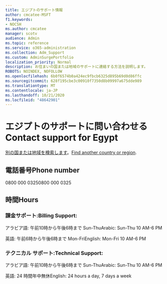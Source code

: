 ```yaml
---
title: エジプトのサポート情報
author: cmcatee-MSFT
f1.keywords:
- NOCSH
ms.author: cmcatee
manager: scotv
audience: Admin
ms.topic: reference
ms.service: o365-administration
ms.collection: Adm_Support
ms.custom: AdminSurgePortfolio
localization_priority: Normal
description: お住まいの国または地域のサポートに連絡する方法を説明します。
ROBOTS: NOINDEX, NOFOLLOW
ms.openlocfilehash: 6b0f6574b0a424ec9fbcb6325d895b69d0d86ffc
ms.sourcegitcommit: 628f195cbe3c00910f7350d8b09997a675dde989
ms.translationtype: MT
ms.contentlocale: ja-JP
ms.lasthandoff: 10/21/2020
ms.locfileid: "48642901"
---
```

# <a name="contact-support-for-egypt"></a><span data-ttu-id="06c0a-103">エジプトのサポートに問い合わせる</span><span class="sxs-lookup"><span data-stu-id="06c0a-103">Contact support for Egypt</span></span>

<span data-ttu-id="06c0a-104">[別の国または地域を検索します](../contact-support-for-business-products.md)。</span><span class="sxs-lookup"><span data-stu-id="06c0a-104">[Find another country or region](../contact-support-for-business-products.md).</span></span>

## <a name="phone-number"></a><span data-ttu-id="06c0a-105">電話番号</span><span class="sxs-lookup"><span data-stu-id="06c0a-105">Phone number</span></span>
<span data-ttu-id="06c0a-106">0800 000 0325</span><span class="sxs-lookup"><span data-stu-id="06c0a-106">0800 000 0325</span></span>

## <a name="hours"></a><span data-ttu-id="06c0a-107">時間</span><span class="sxs-lookup"><span data-stu-id="06c0a-107">Hours</span></span>
### <a name="billing-support"></a><span data-ttu-id="06c0a-108">課金サポート:</span><span class="sxs-lookup"><span data-stu-id="06c0a-108">Billing Support:</span></span>

<span data-ttu-id="06c0a-109">アラビア語: 午前10時から午後6時まで Sun-Thu</span><span class="sxs-lookup"><span data-stu-id="06c0a-109">Arabic: Sun-Thu 10 AM-6 PM</span></span>

<span data-ttu-id="06c0a-110">英語: 午前6時から午後6時まで Mon-Fri</span><span class="sxs-lookup"><span data-stu-id="06c0a-110">English: Mon-Fri 10 AM-6 PM</span></span>

### <a name="technical-support"></a><span data-ttu-id="06c0a-111">テクニカル サポート:</span><span class="sxs-lookup"><span data-stu-id="06c0a-111">Technical Support:</span></span>

<span data-ttu-id="06c0a-112">アラビア語: 午前10時から午後6時まで Sun-Thu</span><span class="sxs-lookup"><span data-stu-id="06c0a-112">Arabic: Sun-Thu 10 AM-6 PM</span></span>

<span data-ttu-id="06c0a-113">英語: 24 時間年中無休</span><span class="sxs-lookup"><span data-stu-id="06c0a-113">English: 24 hours a day, 7 days a week</span></span>
